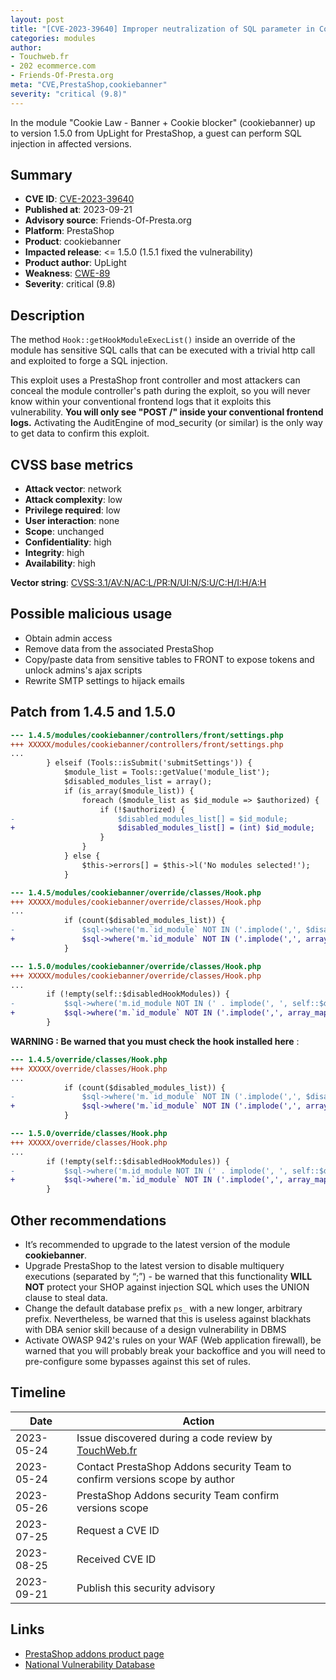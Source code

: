 ```yaml
---
layout: post
title: "[CVE-2023-39640] Improper neutralization of SQL parameter in Cookie Law - Banner + Cookie blocker module for PrestaShop"
categories: modules
author:
- Touchweb.fr
- 202 ecommerce.com
- Friends-Of-Presta.org
meta: "CVE,PrestaShop,cookiebanner"
severity: "critical (9.8)"
---
```


In the module "Cookie Law - Banner + Cookie blocker" (cookiebanner) up to version 1.5.0 from UpLight for PrestaShop, a guest can perform SQL injection in affected versions.

## Summary

* **CVE ID**: [CVE-2023-39640](https://cve.mitre.org/cgi-bin/cvename.cgi?name=CVE-2023-39640)
* **Published at**: 2023-09-21
* **Advisory source**: Friends-Of-Presta.org
* **Platform**: PrestaShop
* **Product**: cookiebanner
* **Impacted release**: <= 1.5.0 (1.5.1 fixed the vulnerability)
* **Product author**: UpLight
* **Weakness**: [CWE-89](https://cwe.mitre.org/data/definitions/89.html)
* **Severity**: critical (9.8)

## Description

The method `Hook::getHookModuleExecList()` inside an override of the module has sensitive SQL calls that can be executed with a trivial http call and exploited to forge a SQL injection.

This exploit uses a PrestaShop front controller and most attackers can conceal the module controller's path during the exploit, so you will never know within your conventional frontend logs that it exploits this vulnerability. **You will only see "POST /" inside your conventional frontend logs.** Activating the AuditEngine of mod_security (or similar) is the only way to get data to confirm this exploit.

## CVSS base metrics

* **Attack vector**: network
* **Attack complexity**: low
* **Privilege required**: low
* **User interaction**: none
* **Scope**: unchanged
* **Confidentiality**: high
* **Integrity**: high
* **Availability**: high

**Vector string**: [CVSS:3.1/AV:N/AC:L/PR:N/UI:N/S:U/C:H/I:H/A:H](https://nvd.nist.gov/vuln-metrics/cvss/v3-calculator?vector=AV:N/AC:L/PR:N/UI:N/S:U/C:H/I:H/A:H)

## Possible malicious usage

* Obtain admin access
* Remove data from the associated PrestaShop
* Copy/paste data from sensitive tables to FRONT to expose tokens and unlock admins's ajax scripts
* Rewrite SMTP settings to hijack emails

## Patch from 1.4.5 and 1.5.0

```diff
--- 1.4.5/modules/cookiebanner/controllers/front/settings.php
+++ XXXXX/modules/cookiebanner/controllers/front/settings.php
...
        } elseif (Tools::isSubmit('submitSettings')) {
            $module_list = Tools::getValue('module_list');
            $disabled_modules_list = array();
            if (is_array($module_list)) {
                foreach ($module_list as $id_module => $authorized) {
                    if (!$authorized) {
-                       $disabled_modules_list[] = $id_module;
+                       $disabled_modules_list[] = (int) $id_module;
                    }
                }
            } else {
                $this->errors[] = $this->l('No modules selected!');
            }
```

```diff
--- 1.4.5/modules/cookiebanner/override/classes/Hook.php
+++ XXXXX/modules/cookiebanner/override/classes/Hook.php
...
            if (count($disabled_modules_list)) {
-               $sql->where('m.`id_module` NOT IN ('.implode(',', $disabled_modules_list).')');
+               $sql->where('m.`id_module` NOT IN ('.implode(',', array_map('intval', $disabled_modules_list)).')');
            }
```


```diff
--- 1.5.0/modules/cookiebanner/override/classes/Hook.php
+++ XXXXX/modules/cookiebanner/override/classes/Hook.php
...
        if (!empty(self::$disabledHookModules)) {
-           $sql->where('m.id_module NOT IN (' . implode(', ', self::$disabledHookModules) . ')');
+           $sql->where('m.`id_module` NOT IN ('.implode(',', array_map('intval', self::$disabledHookModules)).')');
        }
```

**WARNING : Be warned that you must check the hook installed here** :

```diff
--- 1.4.5/override/classes/Hook.php
+++ XXXXX/override/classes/Hook.php
...
            if (count($disabled_modules_list)) {
-               $sql->where('m.`id_module` NOT IN ('.implode(',', $disabled_modules_list).')');
+               $sql->where('m.`id_module` NOT IN ('.implode(',', array_map('intval', $disabled_modules_list)).')');
            }
```

```diff
--- 1.5.0/override/classes/Hook.php
+++ XXXXX/override/classes/Hook.php
...
        if (!empty(self::$disabledHookModules)) {
-           $sql->where('m.id_module NOT IN (' . implode(', ', self::$disabledHookModules) . ')');
+           $sql->where('m.`id_module` NOT IN ('.implode(',', array_map('intval', self::$disabledHookModules)).')');
        }
```

## Other recommendations

* It’s recommended to upgrade to the latest version of the module **cookiebanner**.
* Upgrade PrestaShop to the latest version to disable multiquery executions (separated by “;”) - be warned that this functionality **WILL NOT** protect your SHOP against injection SQL which uses the UNION clause to steal data.
* Change the default database prefix `ps_` with a new longer, arbitrary prefix. Nevertheless, be warned that this is useless against blackhats with DBA senior skill because of a design vulnerability in DBMS
* Activate OWASP 942's rules on your WAF (Web application firewall), be warned that you will probably break your backoffice and you will need to pre-configure some bypasses against this set of rules.


## Timeline

| Date | Action |
|--|--|
| 2023-05-24 | Issue discovered during a code review by [TouchWeb.fr](https://www.touchweb.fr) |
| 2023-05-24 | Contact PrestaShop Addons security Team to confirm versions scope by author |
| 2023-05-26 | PrestaShop Addons security Team confirm versions scope |
| 2023-07-25 | Request a CVE ID |
| 2023-08-25 | Received CVE ID |
| 2023-09-21 | Publish this security advisory |


## Links

* [PrestaShop addons product page](https://addons.prestashop.com/fr/legislation/15954-cookie-law-blocage-des-cookies-banniere.html)
* [National Vulnerability Database](https://nvd.nist.gov/vuln/detail/CVE-2023-39640)
